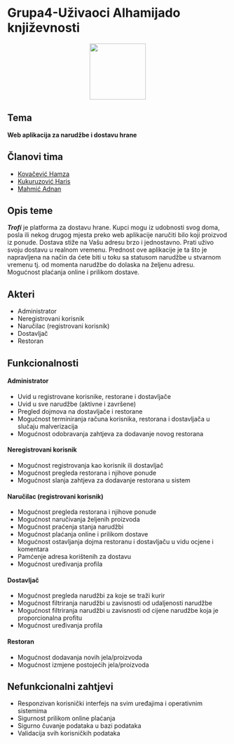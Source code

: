 # Grupa4-Uživaoci Alhamijado književnosti
<p align="center"><img width="128" height="128" src="https://user-images.githubusercontent.com/73561729/113638792-f758d200-9677-11eb-862b-4f51756ccac5.png"></p>

## Tema
**Web aplikacija za narudžbe i dostavu hrane**


## Članovi tima
- [Kovačević Hamza](https://github.com/hkovacevic2)
- [Kukuruzović Haris](https://github.com/hkukuruzov1)
- [Mahmić Adnan](https://github.com/amahmic3)

## Opis teme
**_Trofí_** je platforma za dostavu hrane. Kupci mogu iz udobnosti svog doma, posla ili nekog drugog mjesta preko web aplikacije naručiti bilo koji proizvod iz ponude. Dostava stiže na Vašu adresu brzo i jednostavno.
Prati uživo svoju dostavu u realnom vremenu.
Prednost ove aplikacije je ta što je napravljena na način da ćete biti u toku sa statusom narudžbe u stvarnom vremenu tj. od momenta narudžbe do dolaska na željenu adresu. Mogućnost plaćanja online i prilikom dostave.

## Akteri
- Administrator
- Neregistrovani korisnik
- Naručilac (registrovani korisnik)
- Dostavljač
- Restoran

## Funkcionalnosti
#### Administrator
- Uvid u registrovane korisnike, restorane i dostavljače
- Uvid u sve narudžbe (aktivne i završene)
- Pregled dojmova na dostavljače i restorane
- Mogućnost terminiranja računa korisnika, restorana i dostavljača u slučaju malverizacija
- Mogućnost odobravanja zahtjeva za dodavanje novog restorana

#### Neregistrovani korisnik
- Mogućnost registrovanja kao korisnik ili dostavljač
- Mogućnost pregleda restorana i njihove ponude
- Mogućnost slanja zahtjeva za dodavanje restorana u sistem

#### Naručilac (registrovani korisnik)
- Mogućnost pregleda restorana i njihove ponude
- Mogućnost naručivanja željenih proizvoda
- Mogućnost praćenja stanja narudžbi
- Mogućnost plaćanja online i prilikom dostave
- Mogućnost ostavljanja dojma restoranu i dostavljaču u vidu ocjene i komentara
- Pamćenje adresa korištenih za dostavu
- Mogućnost uređivanja profila

#### Dostavljač
- Mogućnost pregleda narudžbi za koje se traži kurir
- Mogućnost filtriranja narudžbi u zavisnosti od udaljenosti narudžbe
- Mogućnost filtriranja narudžbi u zavisnosti od cijene narudžbe koja je proporcionalna profitu
- Mogućnost uređivanja profila

#### Restoran
- Mogućnost dodavanja novih jela/proizvoda
- Mogućnost izmjene postojećih jela/proizvoda

## Nefunkcionalni zahtjevi
- Responzivan korisnički interfejs na svim uređajima i operativnim sistemima
- Sigurnost prilikom online plaćanja
- Sigurno čuvanje podataka u bazi podataka
- Validacija svih korisničkih podataka
